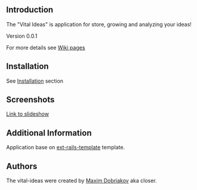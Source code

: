 Introduction
------------

The "Vital Ideas" is application for store, growing and analyzing your ideas!

Version 0.0.1

For more details see [Wiki pages](http://wiki.github.com/maxd/vital-ideas/)

Installation
------------

See [Installation](http://wiki.github.com/maxd/vital-ideas/installation) section

Screenshots
-----------

[Link to slideshow](http://picasaweb.google.ru/closer.main/VitalIdeas#slideshow)

Additional Information
----------------------

Application base on [ext-rails-template](http://github.com/maxd/ext-rails-template) template.

Authors
-------

The vital-ideas were created by [Maxim Dobriakov](http://maksd.info) aka closer.